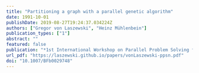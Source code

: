 ```yaml
---
title: "Partitioning a graph with a parallel genetic algorithm"
date: 1991-10-01
publishDate: 2019-08-27T19:24:37.034224Z
authors: ["Gregor von Laszewski", "Heinz Mühlenbein"]
publication_types: ["1"]
abstract: ""
featured: false
publication: "*1st International Workshop on Parallel Problem Solving from Nature*"
url_pdf: "https://laszewski.github.io/papers/vonLaszewski-ppsn.pdf"
doi: "10.1007/BFb0029748"
---
```


